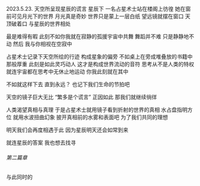 2023.5.23.
天空所呈现星辰的谎言
星辰下 一名占星术士站在楼阁上彷徨
她在窗前可见月光下的世界 月光真是奇妙 世界只是蒙上一层白纸
望远镜就摆在窗口 天顶破着口 与星辰的世界相处

最是难得有暇 此刻不如你我就在寂静的孤援宇宙中共舞
舞蹈并不难 只是静静地不动 然后 我与你相视在空寂中

占星术士记录下天空所绘的行迹 构成星象的偏旁
不如桌上在旁成堆叠放的书籍中那般厚重 此刻是如此灵巧动人 这才是构成世界流动的音符
思考从不是人类的特权 就连宇宙都在思考中无休止地运动
你我此刻就在其中

不如就这样下去 直到永远？
也记下我们生命的节拍吧

天空的镜子巨大无比
“繁多是个谎言”
正因如此 那我们就继续徜徉

人类渴望真相与真理
于是占星术士就用镜子看到折射的世界的真相
水占盘指明方位 就用水波扭曲幻象
披开真相前的水雾和表面吧
为了我们共同的理想

明天我们会再度相遇于此
因为星辰明天还会如常到来

就连星辰的答案 我也想去找寻

###### 第二篇章
与此同时的